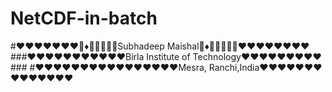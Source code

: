 # NetCDF-in-batch
#❤️❤️❤️❤️❤️❤️❤️🔶♦🔵🔶🔷🔸🐭Subhadeep Maishal🔶♦🔵🔶🔷🔸🐭❤️❤️❤️❤️❤️❤️❤️❤️
###❤️❤️❤️❤️❤️❤️❤️❤️❤️❤️❤️Birla Institute of Technology❤️❤️❤️❤️❤️❤️❤️❤️❤️###
#❤️❤️❤️❤️❤️❤️❤️❤️❤️❤️❤️❤️❤️❤️❤️❤️Mesra, Ranchi,India❤️❤️❤️❤️❤️❤️❤️❤️❤️❤️❤️❤️❤️❤️
